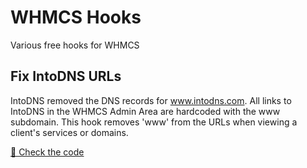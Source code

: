 # WHMCS Hooks
Various free hooks for WHMCS

## Fix IntoDNS URLs
IntoDNS removed the DNS records for www.intodns.com. All links to IntoDNS in the WHMCS Admin Area are hardcoded
with the www subdomain.
This hook removes 'www' from the URLs when viewing a client's services or domains.

[🔗 Check the code](hooks/FixIntoDNSURLs.php)